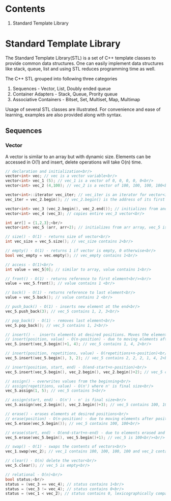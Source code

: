 # Contents
1. Standard Template Library

# Standard Template Library
The Standard Template Library(STL) is a set of C++ template classes to provide common data structures. One can easily implement data structures like stack, queue, list and using STL reduces programming time as well. 

The C++ STL grouped into following three categories
1) Sequences              - Vector, List, Doubly ended queue<br/>
2) Container Adapters     - Stack, Queue, Prority queue<br/>
3) Associative Containers - Bitset, Set, Multiset, Map, Multimap 

Usage of several STL classes are illustrated. For convenience and ease of learning, examples are also provided along with syntax.

## Sequences
### Vector
A vector is similar to an array but with dynamic size. Elements can be accessed in O(1) and insert, delete operations will take O(n) time.<br/>

```c++
// declaration and initialization<br/>
vector<int> vec; // vec is a vector variable<br/>
vector<int> vec_1 (5); // vec_1 is a vector of 0, 0, 0, 0, 0<br/>
vector<int> vec_2 (4,100); // vec_2 is a vector of 100, 100, 100, 100<br/>

vector<int>::iterator vec_iter; // vec_iter is an iterator for vector<int><br/>
vec_iter = vec_2.begin(); // vec_2.begin() is the address of its first element, *vec_iter contains 100<br/>

vector<int> vec_3 (vec_2.begin(), vec_2.end()); // initializes from another vector<br/>
vector<int> vec_4 (vec_3); // copies entire vec_3 vector<br/>

int arr[] = {1,2,3};<br/>
vector<int> vec_5 (arr, arr+2); // initializes from arr array, vec_5 is a vector of 1, 2<br/>

// size() - O(1) - returns size of vector<br/>
int vec_size = vec_5.size(); // vec_size contains 2<br/>

// empty() - O(1) - returns 1 if vector is empty, 0 otherwise<br/>
bool vec_empty = vec.empty(); // vec_empty contains 1<br/>

// access - O(1)<br/>
int value = vec_5[0]; // similar to array, value contains 1<br/>

// front() - O(1) - returns reference to first element<br/><br/>
value = vec_5.front(); // value contains 1 <br/>

// back() - O(1) - returns reference to last element<br/>
value = vec_5.back(); // value contains 2 <br/>

// push_back() - O(1) - inserts new element at the end<br/>
vec_5.push_back(3); // vec_5 contains 1, 2, 3<br/>

// pop_back() - O(1) - removes last element<br/>
vec_5.pop_back(); // vec_5 contains 1, 2<br/>

// insert() -  inserts elements at desired positions. Moves the elements after "position" accordingly.<br/>
// insert(position, value) - O(n-position) - due to moving elements after position<br/>
vec_5.insert(vec_5.begin()+1, 4); // vec_5 contains 1, 4, 2<br/>

// insert(position, repetitions, value) - O(repetitions+n-position)<br/>
vec_5.insert(vec_5.begin(), 3, 2); // vec_5 contains 2, 2, 2, 1, 4, 2<br/>

// insert(position, start, end) - O(end-start+n-position)<br/>
vec_5.insert(vec_5.begin(), vec_2.begin(), vec_2.begin()+2); // vec_5 contains 100, 100, 2, 2, 2, 1, 4, 2<br/>

// assign() - overwrites values from the beginning<br/>
// assign(repetitions, value) - O(n') where n' is final size<br/>
vec_5.assign(1, 5); // vec_5 contains 5<br/>

// assign(start, end) - O(n') - n' is final size<br/>
vec_5.assign(vec_2.begin(), vec_2.begin()+3); // vec_5 contains 100, 100, 100<br/>

// erase() - erases elements at desired positions<br/>
// erase(position) - O(n-position) - due to moving elements after position<br/>
vec_5.erase(vec_5.begin()); // vec_5 contains 100, 100<br/>

// erase(start, end) - O(end-start+n-end) - due to elements erased and moving <br/>
vec_5.erase(vec_5.begin(), vec_5.begin()+1); // vec_5 is 100<br/><br/>

// swap() - O(1) - swaps the contents of vectors<br/>
vec_1.swap(vec_2); // vec_1 contains 100, 100, 100, 100 and vec_2 contains 0, 0, 0, 0, 0<br/>

// clear() - O(n) delete the vector<br/>
vec_5.clear(); // vec_5 is empty<br/>

// relational - O(n)<br/>
bool status;<br/>
status = (vec_3 == vec_4); // status contains 1<br/>
status = (vec_3 != vec_4); // status contains 0<br/>
status = (vec_1 < vec_2); // status contains 0, lexicographically compares elements from left<br/>
```
